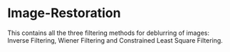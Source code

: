 # Image-Restoration
This contains all the three filtering methods for deblurring of images: Inverse Filtering, Wiener Filtering and Constrained Least Square Filtering.
